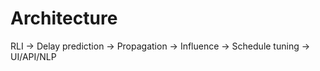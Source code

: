 
# Architecture
RLI -> Delay prediction -> Propagation -> Influence -> Schedule tuning -> UI/API/NLP
